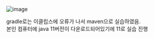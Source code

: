 ![image](https://user-images.githubusercontent.com/110083948/194758394-8e3b484c-800a-482b-8f5f-f9bb63168445.png)

gradle로는 이클립스에 오류가 나서 maven으로 실습하였음. <br>
본인 컴퓨터에 java 11버전이 다운로드되어있기에 11로 실습 진행

